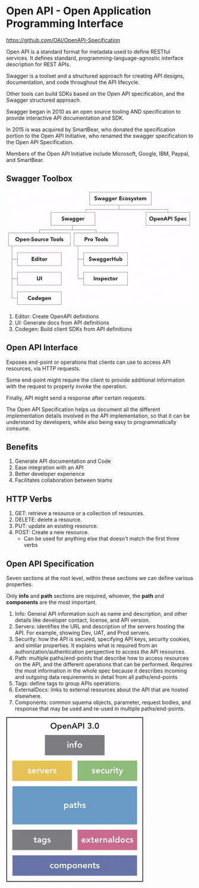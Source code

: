 # Open API - Open Application Programming Interface

<https://github.com/OAI/OpenAPI-Specification>

Open API is a standard format for metadata used to define RESTful services. It defines standard, programming-language-agnostic interface description for REST APIs.

Swagger is a toolset and a structured approach for creating API designs, documentation, and code throughout the API lifecycle.

Other tools can build SDKs based on the Open API specification, and the Swagger structured approach.

Swagger began in 2010 as an open source tooling AND specification to provide interactive API documentation and SDK.

In 2015 is was acquired by SmartBear, who donated the specification portion to the Open API Initiative, who renamed the swagger specification to the Open API Specification.

Members of the Open API Initiative include Microsoft, Google, IBM, Paypal, and SmartBear.

## Swagger Toolbox

![](src/img/24-1.png)

1. Editor: Create OpenAPI definitions
2. UI: Generate docs from API definitions
3. Codegen: Build client SDKs from API definitions

## Open API Interface

Exposes end-point or operations that clients can use to access API resources, via HTTP requests.

Some end-point might require the client to provide additional information with the request to properly invoke the operation.

Finally, API might send a response after certain requests.

The Open API Specification helps us document all the different implementation details involved in the API implementation, so that it can be understand by developers, while also being easy to programmatically consume.

## Benefits

1. Generate API documentation and Code
2. Ease integration with an API
3. Better developer experience
4. Facilitates collaboration between teams

## HTTP Verbs

1. GET: retrieve a resource or a collection of resources.
2. DELETE: delete a resource.
3. PUT: update an existing resource.
4. POST: Create a new resource.
   - Can be used for anything else that doesn't match the first three verbs

## Open API Specification

Seven sections at the root level, within these sections we can define various properties.

Only **info** and **path** sections are required, whoever, the **path** and **components** are the most important.

1. Info: General API information such as name and description, and other details like developer contact, license, and API version.
2. Servers: identifies the URL and description of the servers hosting the API. For example, showing Dev, UAT, and Prod servers.
3. Security: how the API is secured, specifying API keys, security cookies, and similar properties. It explains what is required from an authorization/authentication perspective to access the API resources.
4. Path: multiple paths/end-points that describe how to access resources on the API, and the different operations that can be performed. Requires the most information in the whole spec because it describes incoming and outgoing data requirements in detail from all paths/end-points
5. Tags: define tags to group APIs operations.
6. ExternalDocs: links to external resources about the API that are hosted elsewhere.
7. Components: common squema objects, parameter, request bodies, and response that may be used and re-used in multiple paths/end-points.

![](src/img/24-2.png)
